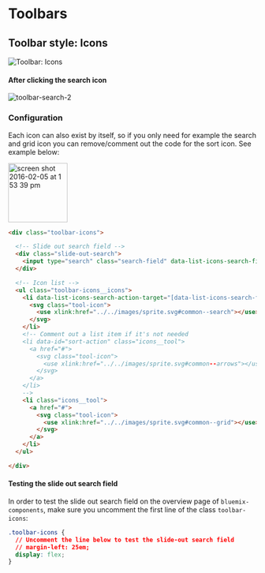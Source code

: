 # Toolbars

## Toolbar style: Icons

![Toolbar: Icons](https://uploads.github.ibm.com/github-enterprise-assets/0000/2212/0000/9454/c85087bc-cbfe-11e5-9136-f7f17976210c.png)

#### After clicking the search icon
![toolbar-search-2](https://uploads.github.ibm.com/github-enterprise-assets/0000/2212/0000/9477/a8901c8c-cc10-11e5-9807-3eb5cb107cba.gif)

### Configuration

Each icon can also exist by itself, so if you only need for example the search and grid icon you can remove/comment out the code for the sort icon. See example below:

<img width="120" alt="screen shot 2016-02-05 at 1 53 39 pm" src="https://uploads.github.ibm.com/github-enterprise-assets/0000/2212/0000/9473/ee0d5a5a-cc0f-11e5-8cb7-d6e62c0fb24b.png">

```html
<div class="toolbar-icons">

  <!-- Slide out search field -->
  <div class="slide-out-search">
    <input type="search" class="search-field" data-list-icons-search-field placeholder="Start typing to filter results..">
  </div>

  <!-- Icon list -->
  <ul class="toolbar-icons__icons">
    <li data-list-icons-search-action-target="[data-list-icons-search-field]" data-id="search-action" class="icons__tool">
      <svg class="tool-icon">
        <use xlink:href="../../images/sprite.svg#common--search"></use>
      </svg>
    </li>
    <!-- Comment out a list item if it's not needed
    <li data-id="sort-action" class="icons__tool">
      <a href="#">
        <svg class="tool-icon">
          <use xlink:href="../../images/sprite.svg#common--arrows"></use>
        </svg>
      </a>
    </li>
    -->
    <li class="icons__tool">
      <a href="#">
        <svg class="tool-icon">
          <use xlink:href="../../images/sprite.svg#common--grid"></use>
        </svg>
      </a>
    </li>
  </ul>

</div>
```

#### Testing the slide out search field

In order to test the slide out search field on the overview page of ```bluemix-components```, make sure you uncomment the first line of the class ```toolbar-icons```:

```css
.toolbar-icons {
  // Uncomment the line below to test the slide-out search field
  // margin-left: 25em;
  display: flex;
}
```
